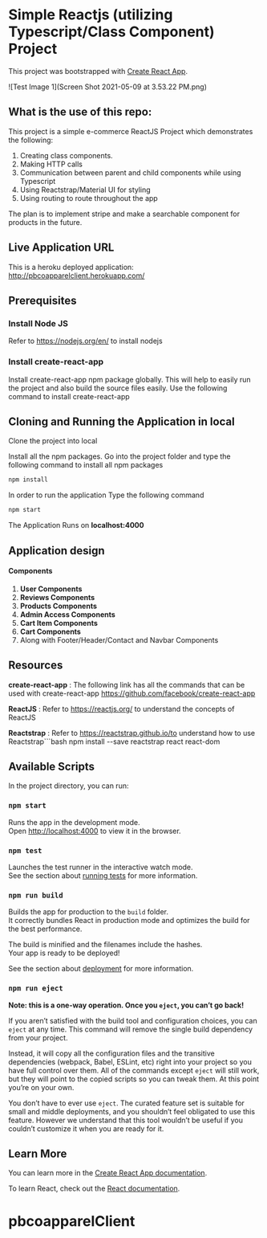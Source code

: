 
# Simple Reactjs (utilizing Typescript/Class Component) Project

This project was bootstrapped with [Create React App](https://github.com/facebook/create-react-app).

![Test Image 1](Screen Shot 2021-05-09 at 3.53.22 PM.png)



## What is the use of this repo:

This project is a simple e-commerce ReactJS Project which demonstrates the following:

1. Creating class components.
2. Making HTTP calls
3. Communication between parent and child components while using Typescript
4. Using Reactstrap/Material UI for styling
5. Using routing to route throughout the app

The plan is to implement stripe and make a searchable component for products in the future. 

## Live Application URL
This is a heroku deployed application:
http://pbcoapparelclient.herokuapp.com/

## Prerequisites

### Install Node JS
Refer to https://nodejs.org/en/ to install nodejs

### Install create-react-app
Install create-react-app npm package globally. This will help to easily run the project and also build the source files easily. Use the following command to install create-react-app

## Cloning and Running the Application in local

Clone the project into local

Install all the npm packages. Go into the project folder and type the following command to install all npm packages

```bash
npm install
```

In order to run the application Type the following command

```bash
npm start
```

The Application Runs on **localhost:4000**

## Application design

#### Components

1. **User Components**
2. **Reviews Components**
3. **Products Components**
4. **Admin Access Components**
5. **Cart Item Components**
6. **Cart Components**
7. Along with Footer/Header/Contact and Navbar Components

## Resources

**create-react-app** : The following link has all the commands that can be used with create-react-app
https://github.com/facebook/create-react-app

**ReactJS** : Refer to https://reactjs.org/ to understand the concepts of ReactJS

**Reactstrap** : Refer to https://reactstrap.github.io/to understand how to use Reactstrap```bash
npm install --save reactstrap react react-dom



## Available Scripts

In the project directory, you can run:

### `npm start`

Runs the app in the development mode.\
Open [http://localhost:4000](http://localhost:4000) to view it in the browser.

### `npm test`

Launches the test runner in the interactive watch mode.\
See the section about [running tests](https://facebook.github.io/create-react-app/docs/running-tests) for more information.

### `npm run build`

Builds the app for production to the `build` folder.\
It correctly bundles React in production mode and optimizes the build for the best performance.

The build is minified and the filenames include the hashes.\
Your app is ready to be deployed!

See the section about [deployment](https://facebook.github.io/create-react-app/docs/deployment) for more information.

### `npm run eject`

**Note: this is a one-way operation. Once you `eject`, you can’t go back!**

If you aren’t satisfied with the build tool and configuration choices, you can `eject` at any time. This command will remove the single build dependency from your project.

Instead, it will copy all the configuration files and the transitive dependencies (webpack, Babel, ESLint, etc) right into your project so you have full control over them. All of the commands except `eject` will still work, but they will point to the copied scripts so you can tweak them. At this point you’re on your own.

You don’t have to ever use `eject`. The curated feature set is suitable for small and middle deployments, and you shouldn’t feel obligated to use this feature. However we understand that this tool wouldn’t be useful if you couldn’t customize it when you are ready for it.

## Learn More

You can learn more in the [Create React App documentation](https://facebook.github.io/create-react-app/docs/getting-started).

To learn React, check out the [React documentation](https://reactjs.org/).
# pbcoapparelClient
